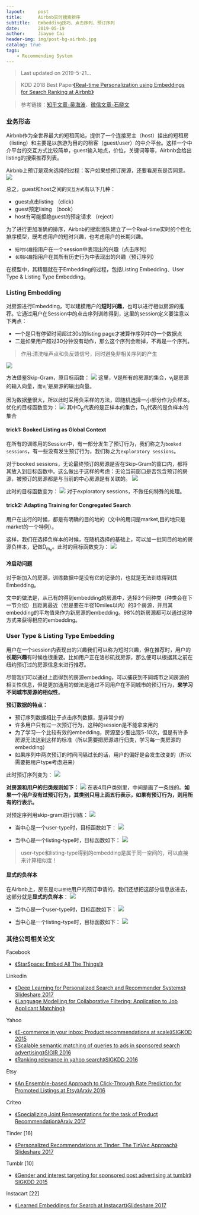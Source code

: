 ```yaml
---
layout:     post
title:      Airbnb实时搜索排序
subtitle:   Embedding技巧、点击序列、预订序列
date:       2019-05-19
author:     Jiayue Cai
header-img: img/post-bg-airbnb.jpg
catalog: true
tags:
    - Recommending System
---
```


> Last updated on 2019-5-21... 

> KDD 2018 Best Paper[《Real-time Personalization using Embeddings for Search Ranking at Airbnb》](https://astro.temple.edu/~tua95067/kdd2018.pdf)

> 参考链接：[知乎文章-吴海波](https://www.zhihu.com/question/302288216)、[微信文章-石晓文](https://mp.weixin.qq.com/s/G5sSqeqhzM5G767TgtyfPA)

### 业务形态

Airbnb作为全世界最大的短租网站，提供了一个连接房主（host）挂出的短租房（listing）和主要是以旅游为目的的租客（guest/user）的中介平台。这样一个中介平台的交互方式比较简单，guest输入地点，价位，关键词等等，Airbnb会给出listing的搜索推荐列表。

Airbnb上预订是双向选择的过程：客户如果想预订房源，还要看房东是否同意。
![](/img/post/20190519/1.png)

总之，guest和host之间的`交互方式`有以下几种：
- guest点击listing （click）
- guest预定lising （book）
- host有可能拒绝guest的预定请求 （reject）

为了进行更加准确的排序，Airbnb的搜索团队建立了一个Real-time实时的个性化排序模型，既考虑用户的短时兴趣，也考虑用户的长期兴趣。
- `短时兴趣`指用户在一个session中表现出的兴趣（点击序列）
- `长期兴趣`指用户在其所有历史行为中表现出的兴趣（预订序列）

在模型中，其精髓就在于Embedding的过程，包括Listing Embedding、User Type & Listing Type Embedding。

### Listing Embedding

对房源进行Embedding，可以建模用户的**短时兴趣**，也可以进行相似房源的推荐。它通过用户在Session中的点击序列训练得到，这里的session定义要注意以下两点：
- 一个是只有停留时间超过30s的listing page才被算作序列中的一个数据点
- 二是如果用户超过30分钟没有动作，那么这个序列会断掉，不再是一个序列。

> 作用:清洗噪声点和负反馈信号，同时避免非相关序列的产生

![](/img/post/20190519/2.png)

方法借鉴Skip-Gram，原目标函数：
![](/img/post/20190519/3.png)
这里，V是所有的房源的集合，v<sub>l</sub>是房源的输入向量，而v<sub>l</sub>'是房源的输出向量。

因为数据量很大，所以此时采用负采样的方法，即随机选择一小部分作为负样本。优化的目标函数变为：
![](/img/post/20190519/4.png)
其中D<sub>p</sub>代表的是正样本的集合，D<sub>n</sub>代表的是负样本的集合

#### trick1: Booked Listing as Global Context

在所有的训练用的Session中，有一部分发生了预订行为，我们称之为`booked sessions`，有一些没有发生预订行为，我们称之为`exploratory sessions`。

对于booked sessions，无论最终预订的房源是否在Skip-Gram的窗口内，都将其放入到目标函数中。这么做出于这样的考虑：无论当前窗口是否包含预订的房源，被预订的房源都是与当前的中心房源是有关联的。
![](/img/post/20190519/5.png)

此时的目标函数变为：
![](/img/post/20190519/6.png)
对于exploratory sessions，不做任何特殊的处理。

#### trick2: Adapting Training for Congregated Search

用户在出行的时候，都是有明确的目的地的（文中的用词是market,目的地只是market的一个特例）。

这样，我们在选择负样本的时候，在随机选择的基础上，可以加一批同目的地的房源负样本，记做D<sub>m<sub>n</sub></sub>。此时的目标函数变为：
![](/img/post/20190519/7.png)

#### 冷启动问题

对于新加入的房源，训练数据中是没有它的记录的，也就是无法训练得到其Embedding。

文中的做法是，从已有的得到embedding的房源中，选择3个同种类（种类会在下一节介绍）且距离最近（但是要在半径10miles以内）的3个房源，并用其embedding的平均值来作为新房源的embedding。98%的新房源都可以通过这种方式来获得相应的embedding。

### User Type & Listing Type Embedding

用户在一个session内表现出的兴趣我们可以称为短时兴趣，但在推荐时，用户的**长期兴趣**有时候也很重要。比如用户正在洛杉矶找房源，那么便可以根据其之前在纽约预订过的房源信息来进行推荐。

尽管我们可以通过上面得到的房源embedding，可以捕获到不同城市之间房源的相关性信息，但是更加通用的做法是通过不同用户在不同城市的预订行为，**来学习不同城市房源的相似性**。

**预订数据的特点：**
- 预订序列数据相比于点击序列数据，是非常少的
- 许多用户只有过一次预订行为，这种的session是不能拿来用的
- 为了学习一个比较有效的embedding，房源至少要出现5-10次，但是有许多房源无法达到这样的标准（所以需要把房源进行归类，学习每一类房源的embedding）
- 如果序列中两次预订的时间间隔过长的话，用户的偏好是会发生改变的（所以需要把用户type考虑进来）

此时预订序列变为：
![](/img/post/20190519/8.png)

**对房源和用户的归类规则如下：**
![](/img/post/20190519/9.png)
在表4用户类别里，中间是画了一条线的。**如果一个用户没有过预订行为，其类别只用上面五行表示，如果有预订行为，则用所有的行表示。**

对预定序列用skip-gram进行训练：
![](/img/post/20190519/10.png)

- 当中心是一个user-type时，目标函数如下：
![](/img/post/20190519/11.png)

- 当中心是一个listing-type时，目标函数如下：
![](/img/post/20190519/12.png)

> user-type和listing-type得到的embedding是属于同一空间的，可以直接来计算相似度！

#### 显式的负样本

在Airbnb上，房东是`可以拒绝`用户的预订申请的，我们还想把这部分信息放进去，这部分就是**显式的负样本**：
![](/img/post/20190519/13.png)

- 当中心是一个user-type时，目标函数如下：
![](/img/post/20190519/14.png)

- 当中心是一个listing-type时，目标函数如下：
![](/img/post/20190519/15.png)

### 其他公司相关论文

Facebook
- [《StarSpace: Embed All The Things!》](https://arxiv.org/pdf/1709.03856.pdf)

Linkedin
- [《Deep Learning for Personalized Search and Recommender Systems》Slideshare 2017](https://www.slideshare.net/BenjaminLe4/deep-learning-for-personalized-search-and-recommender-systems)
- [《Language Modelling for Collaborative Filtering: Application to Job Applicant Matching》](https://hal.inria.fr/hal-01659543/document)

Yahoo
- [《E-commerce in your inbox: Product recommendations at scale》SIGKDD 2015](https://arxiv.org/pdf/1606.07154.pdf)
- [《Scalable semantic matching of queries to ads in sponsored search advertising》SIGIR 2016](https://astro.temple.edu/~tuc17157/pdfs/grbovic2016sigir.pdf)
- [《Ranking relevance in yahoo search》SIGKDD 2016](https://www.kdd.org/kdd2016/papers/files/adf0361-yinA.pdf)

Etsy
- [《An Ensemble-based Approach to Click-Through Rate Prediction for Promoted Listings at Etsy》Arxiv 2016](https://arxiv.org/pdf/1711.01377.pdf)

Criteo 
- [《Specializing Joint Representations for the task of Product Recommendation》Arxiv 2017](https://arxiv.org/pdf/1706.07625.pdf)

Tinder [16]
- [《Personalized Recommendations at Tinder: The TinVec Approach》Slideshare 2017](https://www.slideshare.net/SessionsEvents/dr-steve-liu-chief-scientist-tinder-at-mlconf-sf-2017)

Tumblr [10]
- [《Gender and interest targeting for sponsored post advertising at tumblr》SIGKDD 2015](https://astro.temple.edu/~tua95067/grbovic_tumblr_kdd.pdf)

Instacart [22]
- [《Learned Embeddings for Search at Instacart》Slideshare 2017](https://www.slideshare.net/SharathRao6/learned-embeddings-for-search-and-discovery-at-instacart)











